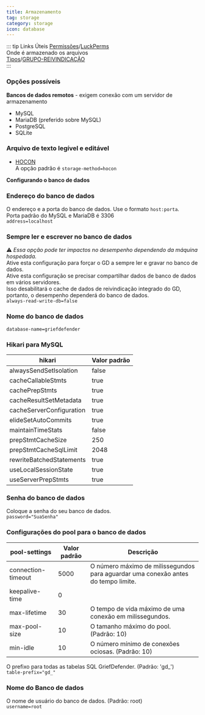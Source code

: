 ```yaml
---
title: Armazenamento
tag: storage
category: storage
icon: database
---
```


::: tip Links Úteis
[Permissões](/br/wiki/Permissions.html)/[LuckPerms](/br/wiki/Permissions.html#luckperms)  
Onde é armazenado os arquivos  
[Tipos](/br/wiki/basic/Claim-Management.html#tipos-1)/[GRUPO-REIVINDICAÇÃO](/br/wiki/basic/Claim-Management.html#tipos-2)  
:::

### Opções possíveis
**Bancos de dados remotos** - exigem conexão com um servidor de armazenamento  

* MySQL  
* MariaDB (preferido sobre MySQL)  
* PostgreSQL  
* SQLite  

### Arquivo de texto legível e editável  

* [HOCON](/br/wiki/#hocon)  
A opção padrão é `storage-method=hocon`  

**Configurando o banco de dados** 

### Endereço do banco de dados   
O endereço e a porta do banco de dados. Use o formato `host:porta`.  
Porta padrão do MySQL e MariaDB é 3306  
`address=localhost`

### Sempre ler e escrever no banco de dados  
:warning: *Essa opção pode ter impactos no desempenho dependendo da máquina hospedada.*    
Ative esta configuração para forçar o GD a sempre ler e gravar no banco de dados.  
Ative esta configuração se precisar compartilhar dados de banco de dados em vários servidores.  
Isso desabilitará o cache de dados de reivindicação integrado do GD, portanto, o desempenho dependerá do banco de dados.  
`always-read-write-db=false`  

### Nome do banco de dados  
`database-name=griefdefender`

### Hikari para MySQL  
hikari                                           | Valor padrão |
-------------------------------------------------|---------------|
alwaysSendSetIsolation | false | 
cacheCallableStmts | true |
cachePrepStmts | true |
cacheResultSetMetadata | true |
cacheServerConfiguration | true |
elideSetAutoCommits | true |
maintainTimeStats | false |
prepStmtCacheSize | 250 |
prepStmtCacheSqlLimit | 2048 |
rewriteBatchedStatements | true |
useLocalSessionState | true |
useServerPrepStmts | true |

### Senha do banco de dados  
Coloque a senha do seu banco de dados.  
`password="SuaSenha"`

### Configurações do pool para o banco de dados  
pool-settings                                           | Valor padrão | Descrição |
-------------------------------------------------|---------------|---------------|
connection-timeout | 5000 |O número máximo de milissegundos para aguardar uma conexão antes do tempo limite. |
keepalive-time | 0  |  |
max-lifetime   | 30 |  O tempo de vida máximo de uma conexão em milissegundos. |
max-pool-size  | 10 | O tamanho máximo do pool. (Padrão: 10) |
min-idle       | 10 | O número mínimo de conexões ociosas. (Padrão: 10) |

O prefixo para todas as tabelas SQL GriefDefender. (Padrão: 'gd_')  
`table-prefix="gd_"`  

### Nome do Banco de dados  
O nome de usuário do banco de dados. (Padrão: root)  
`username=root`  
